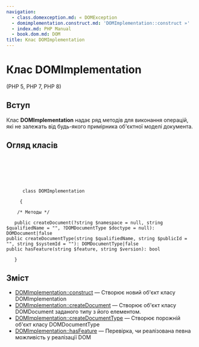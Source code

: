 ```yaml
---
navigation:
  - class.domexception.md: « DOMException
  - domimplementation.construct.md: 'DOMImplementation::construct »'
  - index.md: PHP Manual
  - book.dom.md: DOM
title: Клас DOMImplementation
---
```

# Клас DOMImplementation

(PHP 5, PHP 7, PHP 8)

## Вступ

Клас **DOMImplementation** надає ряд методів для виконання операцій, які не залежать від будь-якого примірника об'єктної моделі документа.

## Огляд класів

```classsynopsis

     
    

    
     
      class DOMImplementation
     
     {

    /* Методы */
    
   public createDocument(?string $namespace = null, string $qualifiedName = "", ?DOMDocumentType $doctype = null): DOMDocument|false
public createDocumentType(string $qualifiedName, string $publicId = "", string $systemId = ""): DOMDocumentType|false
public hasFeature(string $feature, string $version): bool

   }
```

## Зміст

-   [DOMImplementation::construct](domimplementation.construct.md) — Створює новий об'єкт класу DOMImplementation
-   [DOMImplementation::createDocument](domimplementation.createdocument.md) — Створює об'єкт класу DOMDocument заданого типу з його елементом.
-   [DOMImplementation::createDocumentType](domimplementation.createdocumenttype.md) — Створює порожній об'єкт класу DOMDocumentType
-   [DOMImplementation::hasFeature](domimplementation.hasfeature.md) — Перевірка, чи реалізована певна можливість у реалізації DOM
